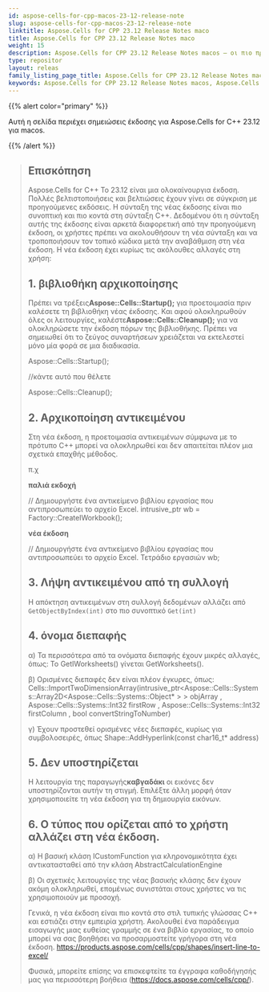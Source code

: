 ```yaml
---
id: aspose-cells-for-cpp-macos-23-12-release-note
slug: aspose-cells-for-cpp-macos-23-12-release-note
linktitle: Aspose.Cells for CPP 23.12 Release Notes maco
title: Aspose.Cells for CPP 23.12 Release Notes maco
weight: 15
description: Aspose.Cells for CPP 23.12 Release Notes macos – οι πιο πρόσφατες βελτιώσεις, νέες δυνατότητες και επιδιορθώσεις
type: repositor
layout: releas
family_listing_page_title: Aspose.Cells for CPP 23.12 Release Notes maco
keywords: Aspose.Cells for CPP 23.12 Release Notes macos, Aspose.Cells for CPP 23.12 macos updates and fixe
---
```

{{% alert color="primary" %}}

Αυτή η σελίδα περιέχει σημειώσεις έκδοσης για Aspose.Cells for C++ 23.12 για macos.

{{% /alert %}}

> ## Επισκόπηση
> Aspose.Cells for C++ Το 23.12 είναι μια ολοκαίνουργια έκδοση. Πολλές βελτιστοποιήσεις και βελτιώσεις έχουν γίνει σε σύγκριση με προηγούμενες εκδόσεις. Η σύνταξη της νέας έκδοσης είναι πιο συνοπτική και πιο κοντά στη σύνταξη C++.
> Δεδομένου ότι η σύνταξη αυτής της έκδοσης είναι αρκετά διαφορετική από την προηγούμενη έκδοση, οι χρήστες πρέπει να ακολουθήσουν τη νέα σύνταξη και να τροποποιήσουν τον τοπικό κώδικα μετά την αναβάθμιση στη νέα έκδοση.
> Η νέα έκδοση έχει κυρίως τις ακόλουθες αλλαγές στη χρήση:
>
> ## 1. βιβλιοθήκη αρχικοποίησης
>
 > Πρέπει να τρέξεις**Aspose::Cells::Startup();** για προετοιμασία πριν καλέσετε τη βιβλιοθήκη νέας έκδοσης. Και αφού ολοκληρωθούν όλες οι λειτουργίες, καλέστε**Aspose::Cells::Cleanup();** για να ολοκληρώσετε την έκδοση πόρων της βιβλιοθήκης.
> Πρέπει να σημειωθεί ότι το ζεύγος συναρτήσεων χρειάζεται να εκτελεστεί μόνο μία φορά σε μια διαδικασία.
>
> Aspose::Cells::Startup();
>     
> //κάντε αυτό που θέλετε
>     
> Aspose::Cells::Cleanup();
>
> ## 2. Αρχικοποίηση αντικειμένου
>
> Στη νέα έκδοση, η προετοιμασία αντικειμένων σύμφωνα με το πρότυπο C++ μπορεί να ολοκληρωθεί και δεν απαιτείται πλέον μια σχετικά επαχθής μέθοδος.
> 
> π.χ
> 
>    **παλιά εκδοχή**
>
> // Δημιουργήστε ένα αντικείμενο βιβλίου εργασίας που αντιπροσωπεύει το αρχείο Excel.
> intrusive_ptr<IWorkbook> wb = Factory::CreateIWorkbook();
>
>    **νέα έκδοση**
>
> // Δημιουργήστε ένα αντικείμενο βιβλίου εργασίας που αντιπροσωπεύει το αρχείο Excel.
> Τετράδιο εργασιών wb;
>
> ## 3. Λήψη αντικειμένου από τη συλλογή
> Η απόκτηση αντικειμένων στη συλλογή δεδομένων αλλάζει από `GetObjectByIndex(int)` στο πιο συνοπτικό `Get(int)`
>
> ## 4. όνομα διεπαφής
> 
 > α) Τα περισσότερα από τα ονόματα διεπαφής έχουν μικρές αλλαγές, όπως: Το GetIWorksheets() γίνεται GetWorksheets().
>
> β) Ορισμένες διεπαφές δεν είναι πλέον έγκυρες, όπως: Cells::ImportTwoDimensionArray(intrusive_ptr<Aspose::Cells::Systems::Array2D<Aspose::Cells::Systems::Object* > > objArray , Aspose::Cells::Systems::Int32 firstRow , Aspose::Cells::Systems::Int32 firstColumn , bool convertStringToNumber)
>
> γ) Έχουν προστεθεί ορισμένες νέες διεπαφές, κυρίως για συμβολοσειρές, όπως Shape::AddHyperlink(const char16_t* address)
>
> ## 5. Δεν υποστηρίζεται
>
 > Η λειτουργία της παραγωγής**καβγαδάκι** οι εικόνες δεν υποστηρίζονται αυτήν τη στιγμή. Επιλέξτε άλλη μορφή όταν χρησιμοποιείτε τη νέα έκδοση για τη δημιουργία εικόνων.
>
> ## 6. Ο τύπος που ορίζεται από το χρήστη αλλάζει στη νέα έκδοση.
>
> α) Η βασική κλάση ICustomFunction για κληρονομικότητα έχει αντικατασταθεί από την κλάση AbstractCalculationEngine
>
> β) Οι σχετικές λειτουργίες της νέας βασικής κλάσης δεν έχουν ακόμη ολοκληρωθεί, επομένως συνιστάται στους χρήστες να τις χρησιμοποιούν με προσοχή.
>
> Γενικά, η νέα έκδοση είναι πιο κοντά στο στιλ τυπικής γλώσσας C++ και εστιάζει στην εμπειρία χρήστη. Ακολουθεί ένα παράδειγμα εισαγωγής μιας ευθείας γραμμής σε ένα βιβλίο εργασίας, το οποίο μπορεί να σας βοηθήσει να προσαρμοστείτε γρήγορα στη νέα έκδοση.
> https://products.aspose.com/cells/cpp/shapes/insert-line-to-excel/
>
> Φυσικά, μπορείτε επίσης να επισκεφτείτε τα έγγραφα καθοδήγησής μας για περισσότερη βοήθεια (https://docs.aspose.com/cells/cpp/).
